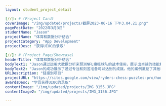 ```yaml
---
layout: student_project_detail

[//]: # (Project Card)
coverImage: "/img/updated/projects/截屏2023-06-16 下午3.04.21.png"
pagePostDate: "2022年3月3日"
studentName: "Jason"
projectName: "体育和数据分析结合"
projectCategory: "App Development"
projectDesc: "获得UIUC的录取"

[//]: # (Project Page/Showcase)
headerTitle: "体育和数据分析结合"
bodyText1: "Jason通过运用大数据分析来预测NFL橄榄球队的战术使用，展示出卓越的技能和才华，成功获得了伊利诺伊大学厄巴纳-香槟分校计算机科学专业的录取。UIUC的计算机科学专业在全美排名第五，著名且竞争激烈。"
bodyText2: "Jason的成功展示了通过专注和刻苦准备可以达到的成就。他的案例激励了其他学生，让我们明白申请顶级计算机科学项目虽然困难，但通过付出努力和展示独特技能，仍有可能赢得自己的机会。他的故事是对毅力和创新精神的致敬。"
URLDescription: "链接到项目"
projectURL: "https://sites.google.com/view/ryders-chess-puzzles-pro/home"
awardsDesc: "学员获得UIUC的录取"
contentImage: "/img/updated/projects/IMG_3155.JPG"
contentImage2: "/img/updated/projects/IMG_3156.JPG"

---
```

